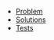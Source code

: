 - [Problem](https://adventofcode.com/2015/day/1)
- [Solutions](solvers.js)
- [Tests](solvers.test.js)
